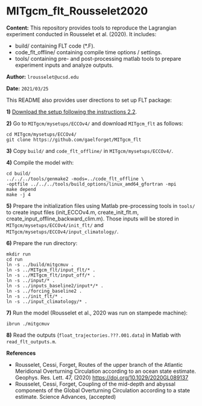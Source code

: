 # MITgcm_flt_Rousselet2020

**Content:** This repository provides tools to reproduce the Lagrangian experiment conducted in Rousselet et al. (2020). It includes:
- build/ containing FLT code (*.F).
- code_flt_offline/ containing compile time options / settings. 
- tools/ containing pre- and post-processing matlab tools to prepare experiment inputs and analyze outputs.

**Author:** `lrousselet@ucsd.edu`

**Date:** `2021/03/25`

This README also provides user directions to set up FLT package:

**1)** [Download the setup following the instructions 2.2](https://eccov4.readthedocs.io/en/latest/downloads.html).

**2)** Go to `MITgcm/mysetups/ECCOv4/` and download `MITgcm_flt` as follows:
```
cd MITgcm/mysetups/ECCOv4/
git clone https://github.com/gaelforget/MITgcm_flt
```

**3)** Copy `build/` and `code_flt_offline/` in `MITgcm/mysetups/ECCOv4/`.

**4)** Compile the model with:
```
cd build/
../../../tools/genmake2 -mods=../code_flt_offline \
-optfile ../../../tools/build_options/linux_amd64_gfortran -mpi
make depend
make -j 4
```

**5)** Prepare the initialization files using Matlab pre-processing tools in `tools/` to create input files (init_ECCOv4.m, create_init_flt.m, create_input_offline_backward_clim.m). Those inputs will be stored in `MITgcm/mysetups/ECCOv4/init_flt/` and `MITgcm/mysetups/ECCOv4/input_climatology/`.

**6)** Prepare the run directory:
```
mkdir run
cd run
ln -s ../build/mitgcmuv .
ln -s ../MITgcm_flt/input_flt/* .
ln -s ../MITgcm_flt/input_off/* .
ln -s ../input/* .
ln -s ../inputs_baseline2/input*/* .
ln -s ../forcing_baseline2 .
ln -s ../init_flt/* .
ln -s ../input_climatology/* .
```

**7)** Run the model (Rousselet et al., 2020 was run on stampede machine):
```
ibrun ./mitgcmuv 
```

**8)** Read the outputs (`float_trajectories.???.001.data`) in Matlab with `read_flt_outputs.m`.

**References**
- Rousselet, Cessi, Forget, Routes of the upper branch of the Atlantic Meridional Overturning Circulation according to an ocean state estimate. Geophys. Res. Lett. 47, (2020) <https://doi.org/10.1029/2020GL089137>
- Rousselet, Cessi, Forget, Coupling of the mid-depth and abyssal components of the Global Overturning Circulation according to a state estimate. Science Advances, (accepted)
